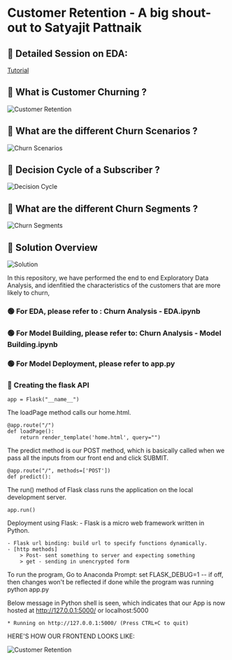 # Customer Retention - A big shout-out to Satyajit Pattnaik

## 🔴 Detailed Session on EDA:

[Tutorial](https://www.youtube.com/watch?v=baL7OrGWlxs)


## 🔴 What is Customer Churning ?

![Customer Retention](https://raw.githubusercontent.com/anirbansarkar823/Telecom_Churn_Predection/TelecomChurnPrediction_Flusk_Deployment/images/Telco1.JPG)

## 🔴 What are the different Churn Scenarios ?

![Churn Scenarios](https://raw.githubusercontent.com/anirbansarkar823/Telecom_Churn_Predection/TelecomChurnPrediction_Flusk_Deployment/images/Telco2.JPG)

## 🔴 Decision Cycle of a Subscriber ?

![Decision Cycle](https://raw.githubusercontent.com/anirbansarkar823/Telecom_Churn_Predection/TelecomChurnPrediction_Flusk_Deployment/images/Telco3.JPG)

## 🔴 What are the different Churn Segments ?

![Churn Segments](https://raw.githubusercontent.com/anirbansarkar823/Telecom_Churn_Predection/TelecomChurnPrediction_Flusk_Deployment/images/Telco4.JPG)

## 🔴 Solution Overview

![Solution](https://raw.githubusercontent.com/anirbansarkar823/Telecom_Churn_Predection/TelecomChurnPrediction_Flusk_Deployment/images/Telco5.JPG)


In this repository, we have performed the end to end Exploratory Data Analysis, and idenfitied the characteristics of the customers that are more likely to churn,

### 🟢 For EDA, please refer to : Churn Analysis - EDA.ipynb
### 🟢 For Model Building, please refer to: Churn Analysis - Model Building.ipynb
### 🟢 For Model Deployment, please refer to app.py


### 🔵 Creating the flask API

```
app = Flask("__name__")
```

The loadPage method calls our home.html.
```
@app.route("/")
def loadPage():
	return render_template('home.html', query="")
```

The predict method is our POST method, which is basically called when we pass all the inputs from our front end and click SUBMIT.
```
@app.route("/", methods=['POST'])
def predict():
```
  
The run() method of Flask class runs the application on the local development server.
```
app.run()
```

Deployment using Flask:
	- Flask is a micro web framework written in Python.

	- Flask url binding: build url to specify functions dynamically.
	- [http methods]
		> Post- sent something to server and expecting something
		> get - sending in unencrypted form

To run the program, Go to Anaconda Prompt:
	set FLASK_DEBUG=1 -- if off, then changes won't be reflected if done while the program was running
	python app.py

Below message in Python shell is seen, which indicates that our App is now hosted at http://127.0.0.1:5000/ or localhost:5000
```
* Running on http://127.0.0.1:5000/ (Press CTRL+C to quit)
```


HERE'S HOW OUR FRONTEND LOOKS LIKE:

![Customer Retention](https://raw.githubusercontent.com/anirbansarkar823/Telecom_Churn_Predection/TelecomChurnPrediction_Flusk_Deployment/images/Telco6.JPG)





